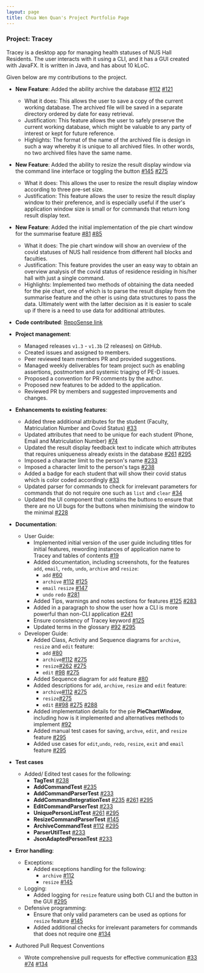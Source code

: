 ```yaml
---
layout: page
title: Chua Wen Quan's Project Portfolio Page
---
```


### Project: Tracey

Tracey is a desktop app for managing health statuses of NUS Hall Residents. The user interacts with it using a CLI, and it has a GUI created with JavaFX. It is written in Java, and has about 10 kLoC.

Given below are my contributions to the project.

* **New Feature**: Added the ability archive the database [\#112](https://github.com/AY2122S2-CS2103T-T12-3/tp/pull/112) [\#121](https://github.com/AY2122S2-CS2103T-T12-3/tp/pull/121)
  * What it does: This allows the user to save a copy of the current working database. The archived file will be saved in a separate directory ordered by date for easy retrieval.
  * Justification: This feature allows the user to safely preserve the current working database, which might be valuable to any party of interest or kept for future reference.
  * Highlights: The format of the name of the archived file is design in such a way whereby it is unique to all archived files. In other words, no two archived files have the same name.

* **New Feature**: Added the ability to resize the result display window via the command line interface or toggling the button [\#145](https://github.com/AY2122S2-CS2103T-T12-3/tp/pull/145) [\#275](https://github.com/AY2122S2-CS2103T-T12-3/tp/pull/275)
  * What it does: This allows the user to resize the result display window according to three pre-set size.
  * Justification: This feature allows the user to resize the result display window to their preference, and is especially useful if the user's application window size is small or for commands that return long result display text.

* **New Feature**: Added the initial implementation of the pie chart window for the summarise feature [\#81](https://github.com/AY2122S2-CS2103T-T12-3/tp/pull/81) [\#85](https://github.com/AY2122S2-CS2103T-T12-3/tp/pull/85)
  * What it does: The pie chart window will show an overview of the covid statuses of NUS hall residence from different hall blocks and faculties.
  * Justification: This feature provides the user an easy way to obtain an overview analysis of the covid status of residence residing in his/her hall with just a single command.
  * Highlights: Implemented two methods of obtaining the data needed for the pie chart, one of which is to parse the result display from the summarise feature and the other is using data structures to pass the data. Ultimately went with the latter decision as it is easier to scale up if there is a need to use data for additional attributes.

* **Code contributed**: [RepoSense link](https://nus-cs2103-ay2122s2.github.io/tp-dashboard/?search=cwq2326&breakdown=true&sort=groupTitle&sortWithin=title&since=2022-02-18&timeframe=commit&mergegroup=&groupSelect=groupByRepos&checkedFileTypes=docs~functional-code~test-code~other)

* **Project management**:
  * Managed releases `v1.3` - `v1.3b` (2 releases) on GitHub.
  * Created issues and assigned to members.
  * Peer reviewed team members PR and provided suggestions.
  * Managed weekly deliverables for team project such as enabling assertions, postmortem and systemic triaging of PE-D issues.
  * Proposed a convention for PR comments by the author.
  * Proposed new features to be added to the application.
  * Reviewed PR by members and suggested improvements and changes.

* **Enhancements to existing features**:
  * Added three additional attributes for the student (Faculty, Matriculation Number and Covid Status) [\#33](https://github.com/AY2122S2-CS2103T-T12-3/tp/pull/33)
  * Updated attributes that need to be unique for each student (Phone, Email and Matriculation Number) [\#74](https://github.com/AY2122S2-CS2103T-T12-3/tp/pull/74)
  * Updated the result display feedback text to indicate which attributes that requires uniqueness already exists in the database [\#261](https://github.com/AY2122S2-CS2103T-T12-3/tp/pull/261) [\#295](https://github.com/AY2122S2-CS2103T-T12-3/tp/pull/295)
  * Imposed a character limit to the person's name [\#233](https://github.com/AY2122S2-CS2103T-T12-3/tp/pull/233)
  * Imposed a character limit to the person's tags [\#238](https://github.com/AY2122S2-CS2103T-T12-3/tp/pull/238)
  * Added a badge for each student that will show their covid status which is color coded accordingly [\#33](https://github.com/AY2122S2-CS2103T-T12-3/tp/pull/33)
  * Updated parser for commands to check for irrelevant parameters for commands that do not require one such as `list` and `clear` [\#34](https://github.com/AY2122S2-CS2103T-T12-3/tp/pull/34)
  * Updated the UI component that contains the buttons to ensure that there are no UI bugs for the buttons when minimising the window to the minimal [\#228](https://github.com/AY2122S2-CS2103T-T12-3/tp/pull/228)

* **Documentation**:
  * User Guide:
    * Implemented initial version of the user guide including titles for initial features, rewording instances of application name to Tracey and tables of contents [\#19](https://github.com/AY2122S2-CS2103T-T12-3/tp/pull/19)
    * Added documentation, including screenshots, for the features `add`, `email`, `redo`, `undo`, `archive` and `resize`:
      * `add` [\#60](https://github.com/AY2122S2-CS2103T-T12-3/tp/pull/60)
      * `archive` [\#112](https://github.com/AY2122S2-CS2103T-T12-3/tp/pull/112) [\#125](https://github.com/AY2122S2-CS2103T-T12-3/tp/pull/125)
      * `email` `resize` [\#147](https://github.com/AY2122S2-CS2103T-T12-3/tp/pull/147) 
      * `undo` `redo` [\#281](https://github.com/AY2122S2-CS2103T-T12-3/tp/pull/281)
    * Added Tips, warnings and notes sections for features [\#125](https://github.com/AY2122S2-CS2103T-T12-3/tp/pull/125) [\#283](https://github.com/AY2122S2-CS2103T-T12-3/tp/pull/283)
    * Added in a paragraph to show the user how a CLI is more powerful than non-CLI application [\#241](https://github.com/AY2122S2-CS2103T-T12-3/tp/pull/241)
    * Ensure consistency of Tracey keyword [\#125](https://github.com/AY2122S2-CS2103T-T12-3/tp/pull/125)
    * Updated terms in the glossary [\#92](https://github.com/AY2122S2-CS2103T-T12-3/tp/pull/92) [\#295](https://github.com/AY2122S2-CS2103T-T12-3/tp/pull/295)
  * Developer Guide:
    * Added Class, Activity and Sequence diagrams for `archive`, `resize` and `edit` feature:
      * `add` [\#80](https://github.com/AY2122S2-CS2103T-T12-3/tp/pull/80)
      * `archive`[\#112](https://github.com/AY2122S2-CS2103T-T12-3/tp/pull/112) [\#275](https://github.com/AY2122S2-CS2103T-T12-3/tp/pull/275)
      * `resize`[\#262](https://github.com/AY2122S2-CS2103T-T12-3/tp/pull/262) [\#275](https://github.com/AY2122S2-CS2103T-T12-3/tp/pull/275)
      * `edit` [\#98](https://github.com/AY2122S2-CS2103T-T12-3/tp/pull/98) [\#275](https://github.com/AY2122S2-CS2103T-T12-3/tp/pull/275)
    * Added Sequence diagram for `add` feature [\#80](https://github.com/AY2122S2-CS2103T-T12-3/tp/pull/80) 
    * Added descriptions for `add`, `archive`, `resize` and `edit` feature: 
      * `archive`[\#112](https://github.com/AY2122S2-CS2103T-T12-3/tp/pull/112) [\#275](https://github.com/AY2122S2-CS2103T-T12-3/tp/pull/275)
      * `resize`[\#275](https://github.com/AY2122S2-CS2103T-T12-3/tp/pull/275)
      * `edit` [\##98](https://github.com/AY2122S2-CS2103T-T12-3/tp/pull/98) [\#275](https://github.com/AY2122S2-CS2103T-T12-3/tp/pull/275) [\#288](https://github.com/AY2122S2-CS2103T-T12-3/tp/pull/288)
    * Added implementation details for the pie **PieChartWindow**, including how is it implemented and alternatives methods to implement [\#92](https://github.com/AY2122S2-CS2103T-T12-3/tp/pull/92)
    * Added manual test cases for saving, `archve`, `edit`, and `resize` feature [\#295](https://github.com/AY2122S2-CS2103T-T12-3/tp/pull/295)
    * Added use cases for `edit`,`undo`, `redo`, `resize`, `exit` and `email` feature [\#295](https://github.com/AY2122S2-CS2103T-T12-3/tp/pull/295)
    
* **Test cases**
  * Added/ Edited test cases for the following:
    * **TagTest** [\#238](https://github.com/AY2122S2-CS2103T-T12-3/tp/pull/238)
    * **AddCommandTest** [\#235](https://github.com/AY2122S2-CS2103T-T12-3/tp/pull/235)
    * **AddCommandParserTest** [\#233](https://github.com/AY2122S2-CS2103T-T12-3/tp/pull/233)
    * **AddCommandIntegrationTest** [\#235](https://github.com/AY2122S2-CS2103T-T12-3/tp/pull/235) [\#261](https://github.com/AY2122S2-CS2103T-T12-3/tp/pull/261) [\#295](https://github.com/AY2122S2-CS2103T-T12-3/tp/pull/295)
    * **EditCommandParserTest** [\#233](https://github.com/AY2122S2-CS2103T-T12-3/tp/pull/233)
    * **UniquePersonListTest** [\#261](https://github.com/AY2122S2-CS2103T-T12-3/tp/pull/261) [\#295](https://github.com/AY2122S2-CS2103T-T12-3/tp/pull/295)
    * **ResizeCommandParserTest** [\#145](https://github.com/AY2122S2-CS2103T-T12-3/tp/pull/145)
    * **ArchiveCommandTest** [\#112](https://github.com/AY2122S2-CS2103T-T12-3/tp/pull/112) [\#295](https://github.com/AY2122S2-CS2103T-T12-3/tp/pull/295)
    * **ParserUtilTest** [\#233](https://github.com/AY2122S2-CS2103T-T12-3/tp/pull/233)
    * **JsonAdaptedPersonTest** [\#233](https://github.com/AY2122S2-CS2103T-T12-3/tp/pull/233)
    
* **Error handling**:
  * Exceptions:
    * Added exceptions handling for the following:
      * `archive` [\#112](https://github.com/AY2122S2-CS2103T-T12-3/tp/pull/112)
      * `resize` [\#145](https://github.com/AY2122S2-CS2103T-T12-3/tp/pull/145)
  * Logging:
    * Added logging for `resize` feature using both CLI and the button in the GUI [\#295](https://github.com/AY2122S2-CS2103T-T12-3/tp/pull/295)
  * Defensive programming:
    * Ensure that only valid parameters can be used as options for `resize` feature [\#145](https://github.com/AY2122S2-CS2103T-T12-3/tp/pull/145)
    * Added additional checks for irrelevant parameters for commands that does not require one [\#134](https://github.com/AY2122S2-CS2103T-T12-3/tp/pull/134) 

* Authored Pull Request Conventions
  * Wrote comprehensive pull requests for effective communication [\#33](https://github.com/AY2122S2-CS2103T-T12-3/tp/pull/33) [\#74](https://github.com/AY2122S2-CS2103T-T12-3/tp/pull/74) [\#134](https://github.com/AY2122S2-CS2103T-T12-3/tp/pull/134)
